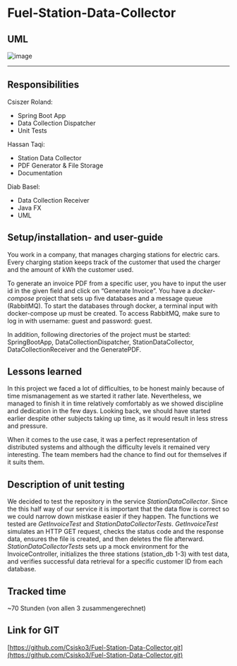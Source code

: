 # Fuel-Station-Data-Collector

## UML

![image](https://github.com/Csisko3/Fuel-Station-Data-Collector/assets/131276424/7471d3aa-6cc8-4908-99d8-cbb12f1a94af)
___

## Responsibilities

Csiszer Roland:

- Spring Boot App
- Data Collection Dispatcher
- Unit Tests

Hassan Taqi:

- Station Data Collector
- PDF Generator & File Storage
- Documentation

Diab Basel:

- Data Collection Receiver
- Java FX
- UML

## Setup/installation- and user-guide

You work in a company, that manages charging stations for electric cars. Every charging station keeps track of the customer that used the charger and the amount of kWh the customer used.

To generate an invoice PDF from a specific user, you have to input the user id in the given field and click on “Generate Invoice”. You have a *docker-compose* project that sets up five databases and a message queue (RabbitMQ). To start the databases through docker, a terminal input with docker-compose up must be created. To access RabbitMQ, make sure to log in with username: guest and password: guest.

In addition, following directories of the project must be started: SpringBootApp, DataCollectionDispatcher, StationDataCollector, DataCollectionReceiver and the GeneratePDF.

## Lessons learned

In this project we faced a lot of difficulties, to be honest mainly because of time mismanagement as we started it rather late. Nevertheless, we managed to finish it in time relatively comfortably as we showed discipline and dedication in the few days.  Looking back, we should have started earlier despite other subjects taking up time, as it would result in less stress and pressure.

When it comes to the use case, it was a perfect representation of distributed systems and although the difficulty levels it remained very interesting. The team members had the chance to find out for themselves if it suits them.

## Description of unit testing

We decided to test the repository in the service _StationDataCollector_. Since the this half way of our service it is important that the data flow is correct so we could narrow down mistkase easier if they happen.
The functions we tested are _GetInvoiceTest_ and _StationDataCollectorTests_.
_GetInvoiceTest_ simulates an HTTP GET request, checks the status code and the response data, ensures the file is created, and then deletes the file afterward. 
_StationDataCollectorTests_ sets up a mock environment for the InvoiceController, initializes the three stations (station_db 1-3) with test data, and verifies successful data retrieval for a specific customer ID from each database.

## **Tracked time**

~70 Stunden (von allen 3 zusammengerechnet)

## **Link for GIT**

[https://github.com/Csisko3/Fuel-Station-Data-Collector.git](https://github.com/Csisko3/Fuel-Station-Data-Collector.git)





